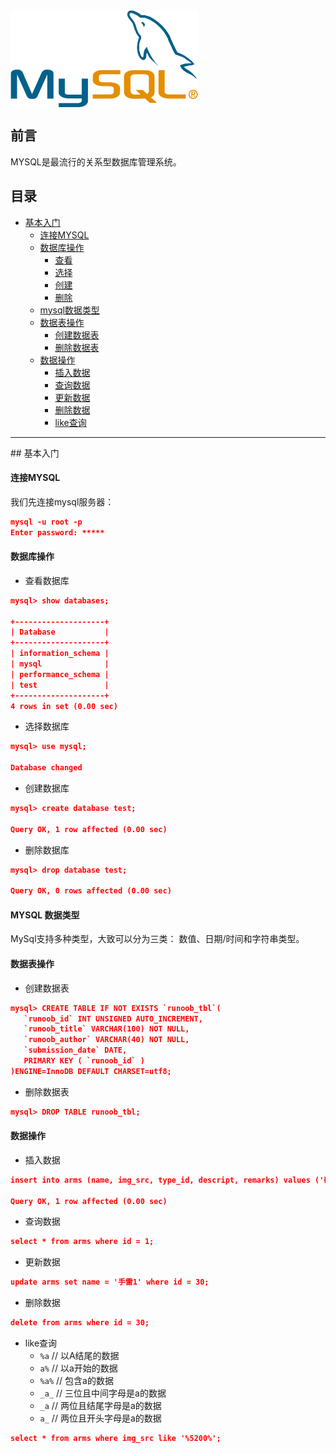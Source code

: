 <img src="/assets/mysql.png" width="300" hegiht="100" align=center />


## 前言

MYSQL是最流行的关系型数据库管理系统。

## 目录

* [基本入门](#base)
  * [连接MYSQL](#connect)
  * [数据库操作](#operationDatabase)
    * [查看](#showDataBase)
    * [选择](#selectDataBase)
    * [创建](#createDataBase)
    * [删除](#dropDataBase)
  * [mysql数据类型](#datatype)
  * [数据表操作](#operationTables)
    * [创建数据表](#createTable)
    * [删除数据表](#dropTable)
  * [数据操作](#operationData)
    * [插入数据](#insertData)
    * [查询数据](#selectData)
    * [更新数据](#updateData)
    * [删除数据](#deleteData)
    * [like查询](#likeData)

<hr/> 
<a name="base"></a>
## 基本入门

<a name="connect"></a>
#### 连接MYSQL

我们先连接mysql服务器：

```json
mysql -u root -p
Enter password: *****
```

<a name="operationDatabase"></a>
#### 数据库操作

<a name="showDataBase"></a>
* 查看数据库

```json
mysql> show databases;

+--------------------+
| Database           |
+--------------------+
| information_schema |
| mysql              |
| performance_schema |
| test               |
+--------------------+
4 rows in set (0.00 sec)
```

<a name="selectDataBase"></a>
* 选择数据库

```json
mysql> use mysql;

Database changed
```

<a name="createDataBase"></a>
* 创建数据库

```json
mysql> create database test;

Query OK, 1 row affected (0.00 sec)
```

<a name="dropDataBase"></a>
* 删除数据库

```json
mysql> drop database test;

Query OK, 0 rows affected (0.00 sec)
```

<a name="datatype"></a>
#### MYSQL 数据类型

MySql支持多种类型，大致可以分为三类： 数值、日期/时间和字符串类型。

<a name="operationTables"></a>
#### 数据表操作

<a name="createTable"></a>
* 创建数据表

```json
mysql> CREATE TABLE IF NOT EXISTS `runoob_tbl`(
   `runoob_id` INT UNSIGNED AUTO_INCREMENT,
   `runoob_title` VARCHAR(100) NOT NULL,
   `runoob_author` VARCHAR(40) NOT NULL,
   `submission_date` DATE,
   PRIMARY KEY ( `runoob_id` )
)ENGINE=InnoDB DEFAULT CHARSET=utf8;
```

<a name="dropTable"></a>
* 删除数据表

```json
mysql> DROP TABLE runoob_tbl;
```

<a name="operationData"></a>
#### 数据操作

<a name="insertData"></a>
* 插入数据

```json
insert into arms (name, img_src, type_id, descript, remarks) values ('碎 片手雷', 'www', 8, '手雷手雷', '哈哈，炸死你');

Query OK, 1 row affected (0.00 sec)
```

<a name="selectData"></a>
* 查询数据

```json
select * from arms where id = 1;
```

<a name="updateData"></a>
* 更新数据

```json
update arms set name = '手雷1' where id = 30;
```

<a name="deleteData"></a>
* 删除数据

```json
delete from arms where id = 30;
```

<a name="likeData"></a>
* like查询
  * `%a`  // 以A结尾的数据
  * `a%`  // 以a开始的数据
  * `%a%` // 包含a的数据
  * `_a_` // 三位且中间字母是a的数据
  * `_a`  // 两位且结尾字母是a的数据
  * `a_`  // 两位且开头字母是a的数据

```json
select * from arms where img_src like '%5200%';
```